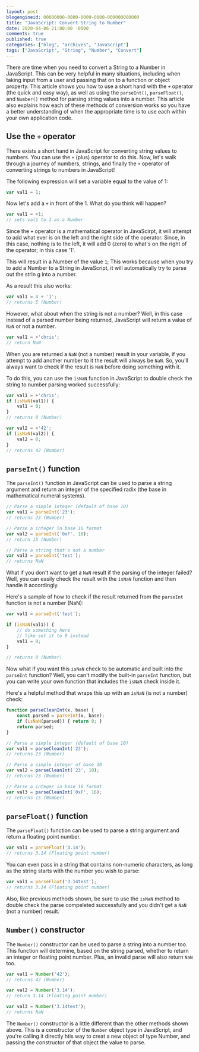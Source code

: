 ```yaml
---
layout: post
blogengineid: 00000000-0000-0000-0000-000000000000
title: "JavaScript: Convert String to Number"
date: 2020-04-06 21:00:00 -0500
comments: true
published: true
categories: ["blog", "archives", "JavaScript"]
tags: ["JavaScript", "String", "Number", "Convert"]
---
```


There are time when you need to convert a String to a Number in JavaScript. This can be very helpful in many situations, including when taking input from a user and passing that on to a function or object property. This article shows you how to use a short hand with the `+` operator (the quick and easy way), as well as using the `parseInt()`, `parseFloat()`, and `Number()` method for parsing string values into a number. This article also explains how each of these methods of conversion works so you have a better understanding of when the appropriate time is to use each within your own application code.

## Use the `+` operator

There exists a short hand in JavaScript for converting string values to numbers. You can use the `+` (plus) operator to do this. Now, let's walk through a journey of numbers, strings, and finally the `+` operator of converting strings to numbers in JavaScript!

The following expression will set a variable equal to the value of 1:

```javascript
var val1 = 1;
```

Now let's add a `+` in front of the 1. What do you think will happen?

```javascript
var val1 = +1;
// sets val1 to 1 as a Number
```

Since the `+` operator is a mathematical operator in JavaScirpt, it will attempt to add what ever is on the left and the right side of the operator. Since, in this case, nothing is to the left, it will add 0 (zero) to what's on the right of the operator; in this case '1'.

This will result in a Number of the value `1`; This works because when you try to add a Number to a String in JavaScript, it will automatically try to parse out the strin g into a number.

As a result this also works:

```javascript
var val1 = 4 + '1';
// returns 5 (Number)
```

However, what about when the string is not a number? Well, in this case instead of a parsed number being returned, JavaScript will return a value of `NaN` or not a number.

```javascript
var val1 = +'chris';
// return NaN
```

When you are returned a `NaN` (not a number) result in your variable, if you attempt to add another number to it the result will always be `NaN`. So, you'll always want to check if the result is `NaN` before doing something with it.

To do this, you can use the `isNaN` function in JavaScript to double check the string to number parsing worked successfully:

```javascript
var val1 = +'chris';
if (isNaN(val1)) {
    val1 = 0;
}
// returns 0 (Number)

var val2 = +'42';
if (isNaN(val2)) {
    val2 = 0;
}
// returns 42 (Number)
```

## `parseInt()` function

The `parseInt()` function in JavaScript can be used to parse a string argument and return an integer of the specified radix (the base in mathematical numeral systems).

```javascript
// Parse a simple integer (default of base 10)
var val1 = parseInt('23');
// returns 23 (Number)

// Parse a integer in base 16 format
var val2 = parseInt('0xF', 16);
// return 15 (Number)

// Parse a string that's not a number
var val3 = parseInt('test');
// returns NaN
```

What if you don't want to get a `NaN` result if the parsing of the integer failed? Well, you can easily check the result with the `isNaN` function and then handle it accordingly.

Here's a sample of how to check if the result returned from the `parseInt` function is not a number (NaN):

```javascript
var val1 = parseInt('test');

if (isNaN(val1)) {
    // do something here
    // like set it to 0 instead
    val1 = 0;
}

// returns 0 (Number)
```

Now what if you want this `isNaN` check to be automatic and built into the `parseInt` function? Well, you can't modify the built-in `parseInt` function, but you can write your own function that includes the `isNaN` check inside it.

Here's a helpful method that wraps this up with an `isNaN` (is not a number) check:

```javascript
function parseCleanInt(x, base) {
    const parsed = parseInt(x, base);
    if (isNaN(parsed)) { return 0; }
    return parsed;
}

// Parse a simple integer (default of base 10)
var val1 = parseCleanInt('23');
// returns 23 (Number)

// Parse a simple integer of base 10
var val2 = parseCleanInt('23', 10);
// returns 23 (Number)

// Parse a integer in base 16 format
var val3 = parseCleanInt('0xF', 16);
// returns 15 (Number)
```

## `parseFloat()` function

The `parseFloat()` function can be used to parse a string argument and return a floating point number.

```javascript
var val1 = parseFloat('3.14');
// returns 3.14 (Floating point number)
```

You can even pass in a string that contains non-numeric characters, as long as the string starts with the number you wish to parse:

```javascript
var val1 = parseFloat('3.14test');
// returns 3.14 (Floating point number)
```

Also, like previous methods shown, be sure to use the `isNaN` method to double check the parse compeleted successfully and you didn't get a `NaN` (not a number) result.

## `Number()` constructor

The `Number()` constructor can be used to parse a string into a number too. This function will determine, based on the string parsed, whether to return an integer or floating point number. Plus, an invalid parse will also return `NaN` too.

```javascript
var val1 = Number('42');
// returns 42 (Number)

var val2 = Number('3.14');
// return 3.14 (Floating point number)

var val3 = Number('3.14test');
// returns NaN
```

The `Number()` constructor is a little different than the other methods shown above. This is a constructor of the `Number` object type in JavaScript, and you're calling it directly htis way to creat a new object of type Number, and passing the constructor of that object the value to parse.
